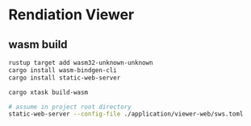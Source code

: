 # Rendiation Viewer

## wasm build

```bash
rustup target add wasm32-unknown-unknown
cargo install wasm-bindgen-cli
cargo install static-web-server
```

```bash
cargo xtask build-wasm

# assume in project root directory
static-web-server --config-file ./application/viewer-web/sws.toml
```
